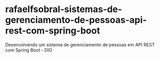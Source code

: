 # rafaelfsobral-sistemas-de-gerenciamento-de-pessoas-api-rest-com-spring-boot
Desenvolvendo um sistema de gerenciamento de pessoas em API REST com Spring Boot - DIO
